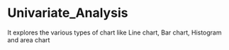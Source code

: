 # Univariate_Analysis
It explores the various types of chart like Line chart, Bar chart, Histogram and area chart
